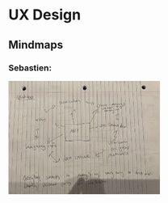 # UX Design

## Mindmaps

### Sebastien:

<img src = "https://github.com/ryanorlando/DH151-Project/blob/42de82dd3ebb20699de54e740143693c888060df/Assignment2/UX%20Design%20Images/mindmapSD.jpg" width = "300">



